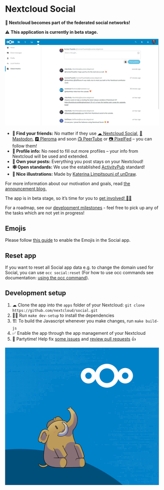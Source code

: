 <!--
  - SPDX-FileCopyrightText: 2018-2024 Nextcloud GmbH and Nextcloud contributors
  - SPDX-License-Identifier: AGPL-3.0-or-later
-->
# Nextcloud Social

**🎉 Nextcloud becomes part of the federated social networks!**

⚠️ **This application is currently in beta stage.**

![](img/screenshot.png)

- **🙋 Find your friends:** No matter if they use [☁ Nextcloud Social](https://github.com/nextcloud/social#nextcloud-social), [🐘 Mastodon](https://joinmastodon.org), [🅿️ Pleroma](https://pleroma.social) and soon [📺 PeerTube](https://joinpeertube.org) or [📷 PixelFed](https://pixelfed.org) – you can follow them!
- **📜 Profile info:** No need to fill out more profiles – your info from Nextcloud will be used and extended.
- **👐 Own your posts:** Everything you post stays on your Nextcloud!
- **🕸 Open standards:** We use the established [ActivityPub](https://en.wikipedia.org/wiki/ActivityPub) standard!
- **🎨 Nice illustrations:** Made by [Katerina Limpitsouni of unDraw](https://undraw.co).

For more information about our motivation and goals, read [the announcement blog.](https://nextcloud.com/blog/nextcloud-introduces-social-features-joins-the-fediverse/)

The app is in beta stage, so it’s time for you to [get involved! 👩‍💻](https://github.com/nextcloud/social#development-setup)

For a roadmap, see our [development milestones](https://github.com/nextcloud/social/milestones) - feel free to pick up any of the tasks which are not yet in progress!

## Emojis

Please follow [this guide](https://docs.nextcloud.com/server/stable/admin_manual/configuration_database/mysql_4byte_support.html) to enable the Emojis in the Social app.

## Reset app

If you want to reset all Social app data e.g. to change the domain used for Social, you can use `occ social:reset` (For how to use occ commands see documentation: [using the occ command](https://docs.nextcloud.com/server/latest/admin_manual/configuration_server/occ_command.html)).


## Development setup

1. ☁ Clone the app into the `apps` folder of your Nextcloud: `git clone https://github.com/nextcloud/social.git`
2. 👩‍💻 Run `make dev-setup` to install the dependencies
3. 🏗 To build the Javascript whenever you make changes, run `make build-js`
4. ✅ Enable the app through the app management of your Nextcloud
5. 🎉 Partytime! Help fix [some issues](https://github.com/nextcloud/social/issues) and [review pull requests](https://github.com/nextcloud/social/pulls) 👍

![](img/social-promo.png)
